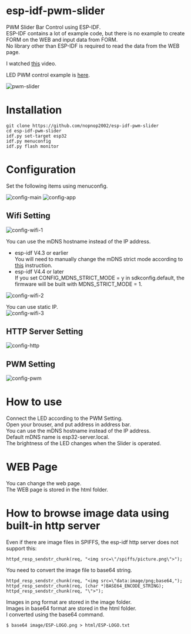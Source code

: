 # esp-idf-pwm-slider
PWM Slider Bar Control using ESP-IDF.   
ESP-IDF contains a lot of example code, but there is no example to create FORM on the WEB and input data from FORM.   
No library other than ESP-IDF is required to read the data from the WEB page.   

I watched [this](https://www.youtube.com/watch?v=s-NFdMXA0H4&t=167s) video.   

LED PWM control example is [here](https://github.com/espressif/esp-idf/tree/master/examples/peripherals/ledc/ledc_basic).   


![pwm-slider](https://user-images.githubusercontent.com/6020549/135744931-c5a9deb7-0347-4635-be0c-46d2c79a42f8.jpg)

# Installation
```
git clone https://github.com/nopnop2002/esp-idf-pwm-slider
cd esp-idf-pwm-slider
idf.py set-target esp32
idf.py menuconfig
idf.py flash monitor
```


# Configuration
Set the following items using menuconfig.

![config-main](https://user-images.githubusercontent.com/6020549/135744943-ca704fba-2786-4238-88bd-5fb5b7aae8f1.jpg)
![config-app](https://user-images.githubusercontent.com/6020549/135744945-34686d90-e0c6-4520-8e66-5a4fb05f0cbe.jpg)

## Wifi Setting

![config-wifi-1](https://user-images.githubusercontent.com/6020549/135744955-36149a83-d887-4271-8cae-b90cf188dda6.jpg)

You can use the mDNS hostname instead of the IP address.   
- esp-idf V4.3 or earlier   
 You will need to manually change the mDNS strict mode according to [this](https://github.com/espressif/esp-idf/issues/6190) instruction.   
- esp-idf V4.4 or later  
 If you set CONFIG_MDNS_STRICT_MODE = y in sdkconfig.default, the firmware will be built with MDNS_STRICT_MODE = 1.

![config-wifi-2](https://user-images.githubusercontent.com/6020549/135744972-d83fdc41-c472-46be-8a55-dd04d88e47e6.jpg)

You can use static IP.   
![config-wifi-3](https://user-images.githubusercontent.com/6020549/135744976-4a1c626d-3e93-498f-9062-a91914676567.jpg)

## HTTP Server Setting
![config-http](https://user-images.githubusercontent.com/6020549/135744994-eb863ae8-32f8-4082-a73e-49c1516ce16f.jpg)

## PWM Setting
![config-pwm](https://user-images.githubusercontent.com/6020549/135745004-cfc7631c-49ad-4751-bc39-181dadf412db.jpg)

# How to use
Connect the LED according to the PWM Setting.   
Open your brouser, and put address in address bar.   
You can use the mDNS hostname instead of the IP address.   
Default mDNS name is esp32-server.local.   
The brightness of the LED changes when the Slider is operated.   

# WEB Page
You can change the web page.   
The WEB page is stored in the html folder.   

# How to browse image data using built-in http server   
Even if there are image files in SPIFFS, the esp-idf http server does not support this:   
```
httpd_resp_sendstr_chunk(req, "<img src=\"/spiffs/picture.png\">");
```

You need to convert the image file to base64 string.   
```
httpd_resp_sendstr_chunk(req, "<img src=\"data:image/png;base64,");
httpd_resp_sendstr_chunk(req, (char *)BASE64_ENCODE_STRING);
httpd_resp_sendstr_chunk(req, "\">");
```

Images in png format are stored in the image folder.   
Images in base64 format are stored in the html folder.   
I converted using the base64 command.   
```
$ base64 image/ESP-LOGO.png > html/ESP-LOGO.txt
```
